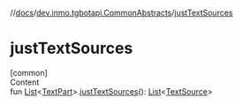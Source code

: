 //[docs](../../index.md)/[dev.inmo.tgbotapi.CommonAbstracts](index.md)/[justTextSources](just-text-sources.md)



# justTextSources  
[common]  
Content  
fun [List](https://kotlinlang.org/api/latest/jvm/stdlib/kotlin.collections/-list/index.html)<[TextPart](-text-part/index.md)>.[justTextSources](just-text-sources.md)(): [List](https://kotlinlang.org/api/latest/jvm/stdlib/kotlin.collections/-list/index.html)<[TextSource](-text-source/index.md)>  




